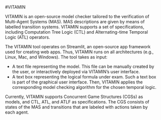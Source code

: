 #VITAMIN

VITAMIN is an open-source model checker tailored to the verification of Multi-Agent Systems (MAS). MAS descriptions are given by means of labelled transition systems.
VITAMIN supports a set of specifications, including Computation Tree Logic (CTL) and Alternating-time Temporal Logic (ATL) operators. 

The VITAMIN tool operates on Streamlit, an open-source app framework used for creating web apps. Thus, VITAMIN runs on all architectures (e.g., Linux, Mac, and Windows). 
The tool takes as input:
- A text file representing the model. This file can be manually created by the user, or interactively deployed via VITAMIN’s user interface.
- A text box representing the logical formula under exam. Such a text box is part of the graphical user interface.
Then, VITAMIN applies the corresponding model checking algorithm for the chosen temporal logic. 

Currently, VITAMIN supports Concurrent Game Structures (CGSs) as models, and CTL, ATL, and ATLF as specifications. 
The CGS consists of states of the MAS and transitions that are labeled with actions taken by each agent. 
